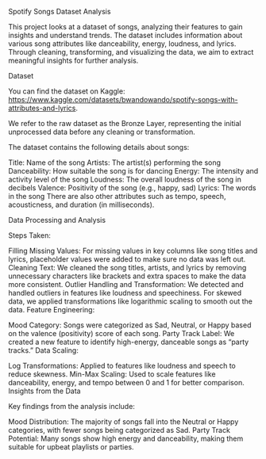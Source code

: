 Spotify Songs Dataset Analysis

This project looks at a dataset of songs, analyzing their features to gain insights and understand trends. The dataset includes information about various song attributes like danceability, energy, loudness, and lyrics. Through cleaning, transforming, and visualizing the data, we aim to extract meaningful insights for further analysis.

Dataset

You can find the dataset on Kaggle: https://www.kaggle.com/datasets/bwandowando/spotify-songs-with-attributes-and-lyrics.

We refer to the raw dataset as the Bronze Layer, representing the initial unprocessed data before any cleaning or transformation.

The dataset contains the following details about songs:

Title: Name of the song
Artists: The artist(s) performing the song
Danceability: How suitable the song is for dancing
Energy: The intensity and activity level of the song
Loudness: The overall loudness of the song in decibels
Valence: Positivity of the song (e.g., happy, sad)
Lyrics: The words in the song
There are also other attributes such as tempo, speech, acousticness, and duration (in milliseconds).

Data Processing and Analysis

Steps Taken:

Filling Missing Values: For missing values in key columns like song titles and lyrics, placeholder values were added to make sure no data was left out.
Cleaning Text: We cleaned the song titles, artists, and lyrics by removing unnecessary characters like brackets and extra spaces to make the data more consistent.
Outlier Handling and Transformation: We detected and handled outliers in features like loudness and speechiness. For skewed data, we applied transformations like logarithmic scaling to smooth out the data.
Feature Engineering:

Mood Category: Songs were categorized as Sad, Neutral, or Happy based on the valence (positivity) score of each song.
Party Track Label: We created a new feature to identify high-energy, danceable songs as “party tracks.”
Data Scaling:

Log Transformations: Applied to features like loudness and speech to reduce skewness.
Min-Max Scaling: Used to scale features like danceability, energy, and tempo between 0 and 1 for better comparison.
Insights from the Data

Key findings from the analysis include:

Mood Distribution: The majority of songs fall into the Neutral or Happy categories, with fewer songs being categorized as Sad.
Party Track Potential: Many songs show high energy and danceability, making them suitable for upbeat playlists or parties.
